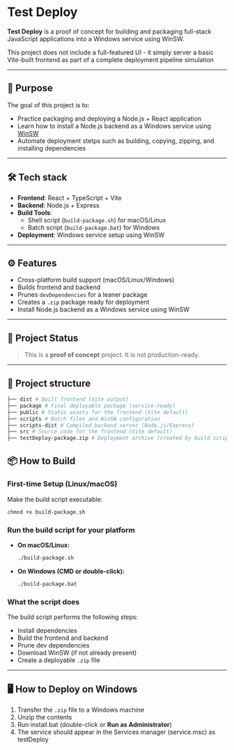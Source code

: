 # Test Deploy

**Test Deploy** is a proof of concept for building and packaging full-stack JavaScript applications into a Windows service using WinSW.

This project does not include a full-featured UI - it simply server a basic Vite-built frontend as part of a complete deployment pipeline simulation

---

## 🎯 Purpose

The goal of this project is to:

- Practice packaging and deploying a Node.js + React application
- Learn how to install a Node.js backend as a Windows service using [WinSW](https://github.com/winsw/winsw)
- Automate deployment stetps such as building, copying, zipping, and installing dependencies

---

## 🛠️ Tech stack
- **Frontend**: React + TypeScript + Vite
- **Backend**: Node.js + Express
- **Build Tools**: 
    - Shell script (`build-package.sh`) for macOS/Linux
    - Batch script (`build-package.bat`) for Windows
- **Deployment**: Windows service setup using WinSW

---

## ⚙️ Features

- Cross-platform build support (macOS/Linux/Windows)
- Builds frontend and backend
- Prunes `devDependencies` for a leaner package
- Creates a `.zip` package ready for deployment
- Install Node.js backend as a Windows service using WinSW

---

## 🚧 Project Status

> This is a **proof of concept** project. It is not production-ready.

---

## 📂 Project structure
```bash
├── dist # Built frontend (Vite output)
├── package # Final deployable package (service-ready)
├── public # Static assets for the frontend (Vite default)
├── scripts # Batch files and WinSW configuration
├── scripts-dist # Compiled backend server (Node.js/Express)
├── src # Source code for the frontend (Vite default)
├── testDeploy-package.zip # Deployment archive (created by build script)
```

## 📦 How to Build

### First-time Setup (Linux/macOS)
Make the build script executable:
```bash
chmod +x build-package.sh
```

### Run the build script for your platform
- **On macOS/Linux:**
    ```bash
    ./build-package.sh
    ```
- **On Windows (CMD or double-click):**
    ```bash
    ./build-package.bat
    ```

### What the script does

The build script performs the following steps:

- Install dependencies
- Build the frontend and backend
- Prune dev dependencies
- Download WinSW (if not already present)
- Create a deployable `.zip` file

---

## 🖥️ How to Deploy on Windows

1. Transfer the `.zip` file to a Windows machine
2. Unzip the contents
3. Run install.bat (double-click or **Run as Administrator**)
4. The service should appear in the Services manager (service.msc) as testDeploy

